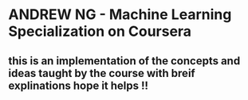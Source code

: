 # ANDREW NG - Machine Learning Specialization on Coursera


## this is an implementation of the concepts and ideas taught by the course with breif explinations hope it helps !!
